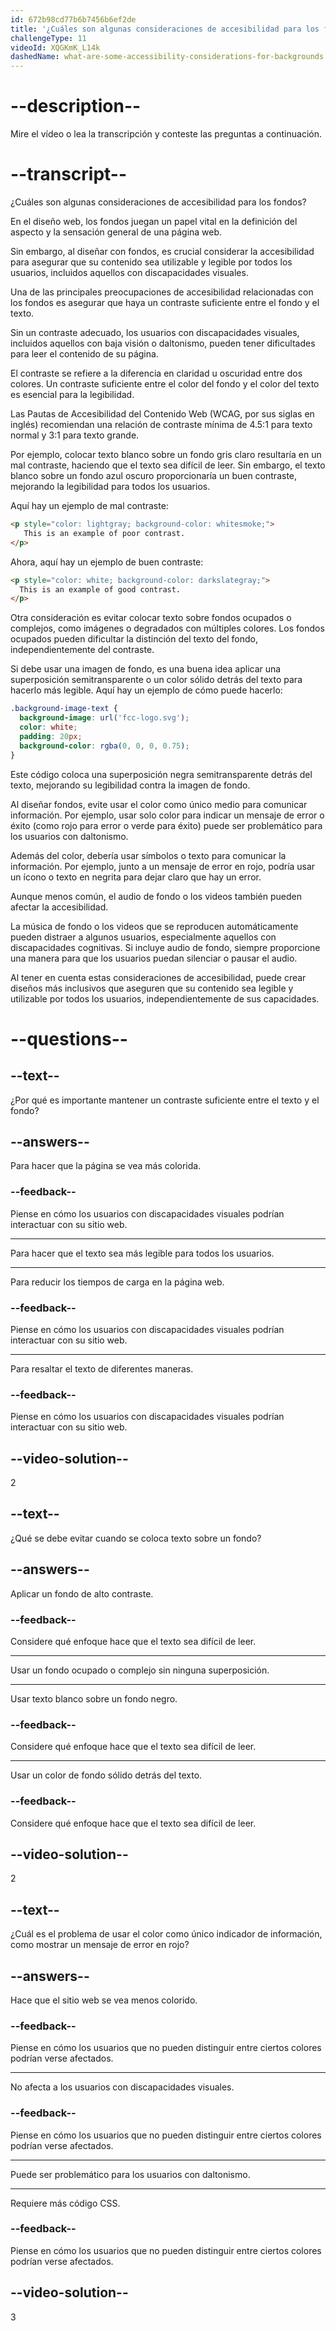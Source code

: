 ```yaml
---
id: 672b98cd77b6b7456b6ef2de
title: '¿Cuáles son algunas consideraciones de accesibilidad para los fondos?'
challengeType: 11
videoId: XQGKmK_L14k
dashedName: what-are-some-accessibility-considerations-for-backgrounds
---
```


# --description--

Mire el vídeo o lea la transcripción y conteste las preguntas a continuación.

# --transcript--

¿Cuáles son algunas consideraciones de accesibilidad para los fondos?

En el diseño web, los fondos juegan un papel vital en la definición del aspecto y la sensación general de una página web.

Sin embargo, al diseñar con fondos, es crucial considerar la accesibilidad para asegurar que su contenido sea utilizable y legible por todos los usuarios, incluidos aquellos con discapacidades visuales.

Una de las principales preocupaciones de accesibilidad relacionadas con los fondos es asegurar que haya un contraste suficiente entre el fondo y el texto.

Sin un contraste adecuado, los usuarios con discapacidades visuales, incluidos aquellos con baja visión o daltonismo, pueden tener dificultades para leer el contenido de su página.

El contraste se refiere a la diferencia en claridad u oscuridad entre dos colores. Un contraste suficiente entre el color del fondo y el color del texto es esencial para la legibilidad.

Las Pautas de Accesibilidad del Contenido Web (WCAG, por sus siglas en inglés) recomiendan una relación de contraste mínima de 4.5:1 para texto normal y 3:1 para texto grande.

Por ejemplo, colocar texto blanco sobre un fondo gris claro resultaría en un mal contraste, haciendo que el texto sea difícil de leer. Sin embargo, el texto blanco sobre un fondo azul oscuro proporcionaría un buen contraste, mejorando la legibilidad para todos los usuarios.

Aquí hay un ejemplo de mal contraste:

```html
<p style="color: lightgray; background-color: whitesmoke;">
   This is an example of poor contrast.
</p>
```

Ahora, aquí hay un ejemplo de buen contraste:

```html
<p style="color: white; background-color: darkslategray;">
  This is an example of good contrast.
</p>
```

Otra consideración es evitar colocar texto sobre fondos ocupados o complejos, como imágenes o degradados con múltiples colores. Los fondos ocupados pueden dificultar la distinción del texto del fondo, independientemente del contraste.

Si debe usar una imagen de fondo, es una buena idea aplicar una superposición semitransparente o un color sólido detrás del texto para hacerlo más legible. Aquí hay un ejemplo de cómo puede hacerlo:

```css
.background-image-text {
  background-image: url('fcc-logo.svg');
  color: white;
  padding: 20px;
  background-color: rgba(0, 0, 0, 0.75);
}
```

Este código coloca una superposición negra semitransparente detrás del texto, mejorando su legibilidad contra la imagen de fondo.

Al diseñar fondos, evite usar el color como único medio para comunicar información. Por ejemplo, usar solo color para indicar un mensaje de error o éxito (como rojo para error o verde para éxito) puede ser problemático para los usuarios con daltonismo.

Además del color, debería usar símbolos o texto para comunicar la información. Por ejemplo, junto a un mensaje de error en rojo, podría usar un ícono o texto en negrita para dejar claro que hay un error.

Aunque menos común, el audio de fondo o los videos también pueden afectar la accesibilidad.

La música de fondo o los videos que se reproducen automáticamente pueden distraer a algunos usuarios, especialmente aquellos con discapacidades cognitivas. Si incluye audio de fondo, siempre proporcione una manera para que los usuarios puedan silenciar o pausar el audio.

Al tener en cuenta estas consideraciones de accesibilidad, puede crear diseños más inclusivos que aseguren que su contenido sea legible y utilizable por todos los usuarios, independientemente de sus capacidades.

# --questions--

## --text--

¿Por qué es importante mantener un contraste suficiente entre el texto y el fondo?

## --answers--

Para hacer que la página se vea más colorida.

### --feedback--

Piense en cómo los usuarios con discapacidades visuales podrían interactuar con su sitio web.

---

Para hacer que el texto sea más legible para todos los usuarios.

---

Para reducir los tiempos de carga en la página web.

### --feedback--

Piense en cómo los usuarios con discapacidades visuales podrían interactuar con su sitio web.

---

Para resaltar el texto de diferentes maneras.

### --feedback--

Piense en cómo los usuarios con discapacidades visuales podrían interactuar con su sitio web.

## --video-solution--

2

## --text--

¿Qué se debe evitar cuando se coloca texto sobre un fondo?

## --answers--

Aplicar un fondo de alto contraste.

### --feedback--

Considere qué enfoque hace que el texto sea difícil de leer.

---

Usar un fondo ocupado o complejo sin ninguna superposición.

---

Usar texto blanco sobre un fondo negro.

### --feedback--

Considere qué enfoque hace que el texto sea difícil de leer.

---

Usar un color de fondo sólido detrás del texto.

### --feedback--

Considere qué enfoque hace que el texto sea difícil de leer.

## --video-solution--

2

## --text--

¿Cuál es el problema de usar el color como único indicador de información, como mostrar un mensaje de error en rojo?

## --answers--

Hace que el sitio web se vea menos colorido.

### --feedback--

Piense en cómo los usuarios que no pueden distinguir entre ciertos colores podrían verse afectados.

---

No afecta a los usuarios con discapacidades visuales.

### --feedback--

Piense en cómo los usuarios que no pueden distinguir entre ciertos colores podrían verse afectados.

---

Puede ser problemático para los usuarios con daltonismo.

---

Requiere más código CSS.

### --feedback--

Piense en cómo los usuarios que no pueden distinguir entre ciertos colores podrían verse afectados.

## --video-solution--

3
